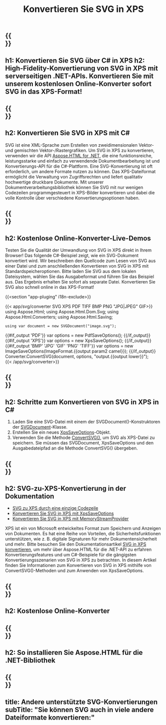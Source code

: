 ﻿---
translation: true
template: /templates/_template-conversion-child.md
title: Konvertieren Sie SVG in XPS
description: Konvertieren Sie SVG in C# in XPS. Verwenden Sie einfach die Konverter-API innerhalb von ASP.NET oder einer beliebigen .NET-Anwendung. Probieren Sie den Online-SVG-zu-XPS-Konverter kostenlos aus!
url: /net/conversion/svg-to-xps/
family: html
platformtag: net
feature: conversion
informat: SVG
outformat: XPS
otherformats: PDF BMP GIF JPEG PNG TIFF
---

{{<section banner>}}
---
h1: Konvertieren Sie SVG über C# in XPS
h2: High-Fidelity-Konvertierung von SVG in XPS mit serverseitigen .NET-APIs. Konvertieren Sie mit unserem kostenlosen Online-Konverter sofort SVG in das XPS-Format!
---

{{<section overview>}}
---
h2: Konvertieren Sie SVG in XPS mit C#
---

SVG ist eine XML-Sprache zum Erstellen von zweidimensionalen Vektor- und gemischten Vektor-/Rastergrafiken. Um SVG in XPS zu konvertieren, verwenden wir die API [Aspose.HTML for .NET](https://products.aspose.com/html/net/), die eine funktionsreiche, leistungsstarke und einfach zu verwendende Dokumentbearbeitung ist und Konvertierungs-API für die C#-Plattform. Eine SVG-Konvertierung ist oft erforderlich, um andere Formate nutzen zu können. Das XPS-Dateiformat ermöglicht die Verwaltung von Zugriffsrechten und liefert qualitativ hochwertige druckbare Dokumente. Mit unserer Dokumentverarbeitungsbibliothek können Sie SVG mit nur wenigen Codezeilen programmgesteuert in XPS-Bilder konvertieren und dabei die volle Kontrolle über verschiedene Konvertierungsoptionen haben.

{{<section demos>}}
---
h2: Kostenlose Online-Konverter-Live-Demos
---

Testen Sie die Qualität der Umwandlung von SVG in XPS direkt in Ihrem Browser! Das folgende C#-Beispiel zeigt, wie ein SVG-Dokument konvertiert wird. Wir beschreiben den Quellcode zum Lesen von SVG aus einer Datei und zum anschließenden Konvertieren von SVG in XPS mit Standardspeicheroptionen. Bitte laden Sie SVG aus dem lokalen Dateisystem, wählen Sie das Ausgabeformat und führen Sie das Beispiel aus. Das Ergebnis erhalten Sie sofort als separate Datei. Konvertieren Sie SVG also schnell online in das XPS-Format!

{{<section "app-pluging" i18n-exclude>}}

{{< app/svg/converter SVG  XPS PDF TIFF BMP PNG "JPG|JPEG" GIF>}}
using Aspose.Html;
using Aspose.Html.Dom.Svg;
using Aspose.Html.Converters;
using Aspose.Html.Saving;

    using var document = new SVGDocument("image.svg");
{{#if_output 'PDF'}}
    var options = new PdfSaveOptions();
{{/if_output}}
{{#if_output 'XPS'}}
    var options = new XpsSaveOptions();
{{/if_output}}
{{#if_output 'BMP' 'JPG' 'GIF' 'PNG' 'TIFF'}}
    var options = new ImageSaveOptions(ImageFormat.{{output param2 camel}});
{{/if_output}}
    Converter.ConvertSVG(document, options, "output.{{output lower}}");   
{{< /app/svg/converter>}}


{{<section steps>}}
---
h2: Schritte zum Konvertieren von SVG in XPS in C#
---
1. Laden Sie eine SVG-Datei mit einem der SVGDocument()-Konstruktoren der [SVGDocument](https://reference.aspose.com/html/net/aspose.html.dom.svg/svgdocument)-Klasse.
1. Erstellen Sie ein neues [XpsSaveOptions](https://reference.aspose.com/html/net/aspose.html.saving/xpssaveoptions)-Objekt.
1. Verwenden Sie die Methode [ConvertSVG()](https://reference.aspose.com/html/net/aspose.html.converters.converter/convertsvg/methods/3), um SVG als XPS-Datei zu speichern. Sie müssen das SVGDocument, XpsSaveOptions und den Ausgabedateipfad an die Methode ConvertSVG() übergeben.




{{<section documentation>}}
---
h2: SVG-zu-XPS-Konvertierung in der Dokumentation
---

  - <a href="https://docs.aspose.com/html/net/converting-between-formats/svg-to-xps/#svg-to-xps-by-a-single-line-of-code " target="_blank">SVG zu XPS durch eine einzige Codezeile</a>
  - <a href="https://docs.aspose.com/html/net/converting-between-formats/svg-to-xps/#convert-svg-to-xps-using-xpssaveoptions" target="_blank" >Konvertieren Sie SVG in XPS mit XpsSaveOptions</a>
 - <a href="https://docs.aspose.com/html/net/converting-between-formats/svg-to-xps/#output-stream-providers" target="_blank">Konvertieren Sie SVG in XPS mit MemoryStreamProvider</a>

XPS ist ein von Microsoft entwickeltes Format zum Speichern und Anzeigen von Dokumenten. Es hat eine Reihe von Vorteilen, die Sicherheitsfunktionen unterstützen, wie z. B. digitale Signaturen für mehr Dokumentensicherheit und mehr. Bitte besuchen Sie den Dokumentationsartikel [SVG in XPS konvertieren](https://docs.aspose.com/html/net/converting-between-formats/svg-to-xps/), um mehr über Aspose.HTML für die .NET-API zu erfahren Konvertierungsfeatures und um C#-Beispiele für die gängigsten Konvertierungsszenarien von SVG in XPS zu betrachten. In diesem Artikel finden Sie Informationen zum Konvertieren von SVG in XPS mithilfe von ConvertSVG()-Methoden und zum Anwenden von XpsSaveOptions.

{{<section online-converters>}}
---
h2: Kostenlose Online-Konverter
---

{{<section get-started>}}
---
h2: So installieren Sie Aspose.HTML für die .NET-Bibliothek
---

{{<section other-conversions>}}
---
title: Andere unterstützte SVG-Konvertierungen
subTitle: "Sie können SVG auch in viele andere Dateiformate konvertieren:"
---